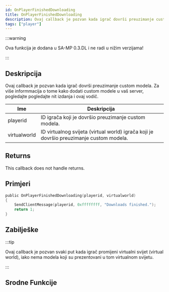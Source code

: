 ```yaml
---
id: OnPlayerFinishedDownloading
title: OnPlayerFinishedDownloading
description: Ovaj callback je pozvan kada igrač dovrši preuzimanje custom modela.
tags: ["player"]
---
```


:::warning

Ova funkcija je dodana u SA-MP 0.3.DL i ne radi u nižim verzijama!

:::

## Deskripcija

Ovaj callback je pozvan kada igrač dovrši preuzimanje custom modela. Za više informmacija o tome kako dodati custom modele u vaš server, pogledajte pogledajte nit izdanja i ovaj vodič.

| Ime          | Deskripcija                                                                             |
| ------------ | --------------------------------------------------------------------------------------- |
| playerid     | ID igrača koji je dovršio preuzimanje custom modela.                                    |
| virtualworld | ID virtualnog svijeta (virtual world) igrača koji je dovršio preuzimanje custom modela. |

## Returns

This callback does not handle returns.

## Primjeri

```c
public OnPlayerFinishedDownloading(playerid, virtualworld)
{
    SendClientMessage(playerid, 0xffffffff, "Downloads finished.");
    return 1;
}
```

## Zabilješke

:::tip

Ovaj callback je pozvan svaki put kada igrač promijeni virtualni svijet (virtual world), iako nema modela koji su prezentovani u tom virtualnom svijetu.

:::

## Srodne Funkcije

